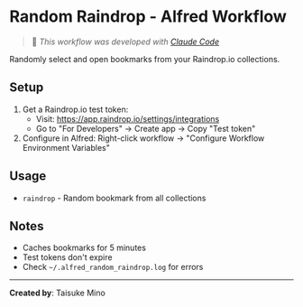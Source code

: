 # Random Raindrop - Alfred Workflow

> 🤖 *This workflow was developed with [Claude Code](https://claude.ai/code)*

Randomly select and open bookmarks from your Raindrop.io collections.

## Setup

1. Get a Raindrop.io test token:
   - Visit: https://app.raindrop.io/settings/integrations  
   - Go to "For Developers" → Create app → Copy "Test token"
2. Configure in Alfred: Right-click workflow → "Configure Workflow Environment Variables"

## Usage

- `raindrop` - Random bookmark from all collections

## Notes

- Caches bookmarks for 5 minutes
- Test tokens don't expire
- Check `~/.alfred_random_raindrop.log` for errors

---

**Created by**: Taisuke Mino